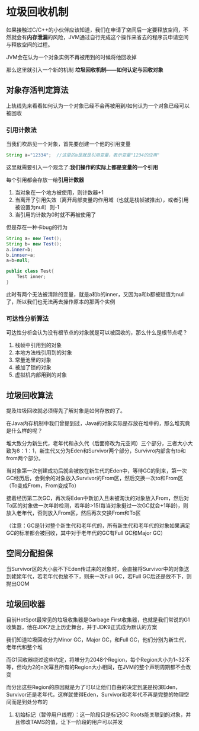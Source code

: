 # 垃圾回收机制

如果接触过C/C++的小伙伴应该知道，我们在申请了空间后一定要释放空间，不然就会有**内存泄漏**的风险，JVM通过自行完成这个操作来省去的程序员申请空间与释放空间的过程。

JVM会在认为一个对象实例不再被用到的时候将他回收掉

那么这里就引入一个新的机制 **垃圾回收机制——如何认定与回收对象**

## 对象存活判定算法

上轨线先来看看如何认为一个对象已经不会再被用到/如何认为一个对象已经可以被回收

### 引用计数法

当我们吹昂见一个对象，首先要创建一个他的引用变量

```java
String a="12334";  //这里的a是就是引用变量，表示变量"1234的应用"
```

这里就需要引入一个观念了:**我们操作的实际上都是变量的一个引用**

每个引用都会存放一给**引用计数器**

1. 当对象在一个地方被使用，则计数器+1
2. 当离开了引用失效（离开局部变量的作用域（也就是栈帧被推出），或者引用被设置为null）则-1
3. 当引用的计数为0时就不再被使用了

但是存在一种卡bug的行为

```java
String a= new Test();
String b= new Test();
a.inner=b;
b.innser=a;
a=b=null;

public class Test{
	Test inner;
}
```

此时有两个无法被清除的变量，就是a和b的inner，又因为a和b都被赋值为null了，所以我们也无法再去操作原本的那两个实例

### 可达性分析算法

可达性分析会认为没有根节点的对象就是可以被回收的，那么什么是根节点呢？

1. 栈帧中引用到的对象
2. 本地方法栈引用到的对象
3. 常量池里的对象
4. 被加了锁的对象
5. 虚拟机内部用到的对象

## 垃圾回收算法

提及垃圾回收就必须得先了解对象是如何存放的了。

在Java内存机制中我们曾提到过，Java的对象实际是存放在堆中的，那么堆究竟是什么样的呢？

堆大致分为新生代，老年代和永久代（后面修改为元空间）三个部分，三者大小大致为8：1：1，新生代又分为Eden和Survivor两个部分，Survivro内部含有to和from两个部分。

当对象第一次创建成功后就会被放在新生代的Eden中，等待GC的到来，第一次GC经历后，会剩余的对象放入Survivor的From区，然后交换一次to和From区（To变成From，From变成To）

接着经历第二次GC，再次将Eden中新加入且未被淘汰的对象放入From，然后对To区的对象做一次年龄检测，若年龄>15(每当对象挺过一次GC就会+1年龄)，则放入老年代，否则放入From区，然后再次交换From和To区

（注意：GC是针对整个新生代和老年代的，所有新生代和老年代的对象如果满足GC的标准都会被回收，其中对于老年代的GC有Full GC和Major GC）

## 空间分配担保

当Survivor区的大小装不下Eden传过来的对象时，会直接将Survivor中的对象送到姥姥年代，若老年代也放不下，则来一次Full GC，若Full GC后还是放不下，则抛出OOM

## 垃圾回收器

目前HotSpot最常见的垃圾收集器是Garbage First收集器，也就是我们常说的G1收集器，他在JDK7走上历史舞台，并于JDK9正式成为默认的方案

我们知道垃圾回收分为Minor GC，Major GC，和Full GC，他们分别为新生代，老年代和整个堆

而G1回收器绕过这些约定，将堆分为2048个Region，每个Region大小为1~32不等，但均为2的n次幂且所有的Region大小相同，在JVM的整个声明周期都不会改变

而分出这些Region的原因就是为了可以让他们自由的决定到底是扮演Eden，Survivor还是老年代，这样就使得Eden，Survivor和老年代不再是完整的物理空间而是到处分布的

1. 初始标记（暂停用户线程）：这一阶段只是标记GC Roots能关联到的对象，并且修改TAMS的值，让下一阶段的用户可以并发